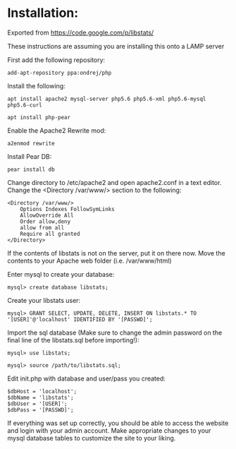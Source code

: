 # Installation:
Exported from https://code.google.com/p/libstats/

These instructions are assuming you are installing this onto a LAMP server

First add the following repository:

	add-apt-repository ppa:ondrej/php

Install the following:
	
	apt install apache2 mysql-server php5.6 php5.6-xml php5.6-mysql php5.6-curl
	
	apt install php-pear

Enable the Apache2 Rewrite mod:

	a2enmod rewrite

Install Pear DB:
	
	pear install db

Change directory to /etc/apache2 and open apache2.conf in a text editor. Change the <Directory /var/www/> section to the following:

	<Directory /var/www/>
		Options Indexes FollowSymLinks
		AllowOverride All
		Order allow,deny
		allow from all
		Require all granted
	</Directory>

If the contents of libstats is not on the server, put it on there now. Move the contents to your Apache web folder (i.e. /var/www/html)

Enter mysql to create your database:

	mysql> create database libstats;

Create your libstats user: 

	mysql> GRANT SELECT, UPDATE, DELETE, INSERT ON libstats.* TO '[USER]'@'localhost' IDENTIFIED BY '[PASSWD]';

Import the sql database (Make sure to change the admin password on the final line of the libstats.sql before importing!):

	mysql> use libstats;
	
	mysql> source /path/to/libstats.sql;

Edit init.php with database and user/pass you created:
	
	$dbHost = 'localhost';
	$dbName = 'libstats';
	$dbUser = '[USER]';
	$dbPass = '[PASSWD]';

If everything was set up correctly, you should be able to access the website and login with your admin account. Make appropriate changes to your mysql database tables to customize the site to your liking.



